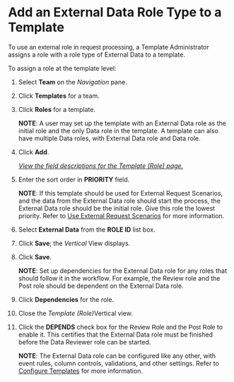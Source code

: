 # Add an External Data Role Type to a Template

To use <span style="font-family: Arial, sans-serif;">an external role in
request processing</span>, a Template Administrator assigns a role with
a role type of External Data to a template.

To assign a role at the template level:

1.  Select **Team** on the *Navigation
    <span style="font-style: normal;">pane</span>*.

2.  Click **Templates** for a team.

3.  Click **Roles** for a template.
    
    **NOTE**: A user may set up the template with an External Data role
    as the initial role and the only Data role in the template. A
    template can also have multiple Data roles, with External Data role
    and Data role.

4.  Click **Add**.
    
    *[View the field descriptions for the Template (Role)
    page.](../Page_Desc/Template_Role_H.htm)*

5.  Enter the sort order in **PRIORITY** field.
    
    **NOTE**: If this template should be used for External Request
    Scenarios, and the data from the External Data role should start the
    process, the External Data role should be the initial role. Give
    this role the lowest priority. Refer to [Use External Request
    Scenarios](Use_External_Request_Scenarios.htm) for more information.

6.  Select **External Data** from the **ROLE ID** list box.

7.  Click **Save**; the *Vertical* View displays.

8.  Click **Save**.
    
    **NOTE**: Set up dependencies for the External Data role for any
    roles that should follow it in the workflow. For example, the Review
    role and the Post role should be dependent on the External Data
    role.

9.  Click **Dependencies** for the role.

10. Close the <span style="font-style: italic;">Template
    (Role)</span><span>Vertical view.</span>

11. Click the **DEPENDS** check box for the
    <span style="font-family: Arial, sans-serif;">Review Role and the
    Post Role</span> to enable it. This certifies that the External Data
    role must be finished before the Data Reviewer role can be started.
    
    **NOTE**: The External Data role can be configured like any other,
    with event rules, column controls, validations, and other settings.
    Refer to [Configure Templates](Configure_Templates.htm) for more
    information.

